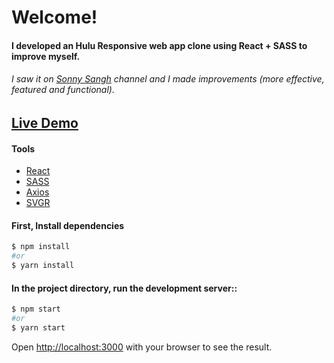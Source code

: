# Welcome!

#### I developed an Hulu Responsive web app clone using React + SASS to improve myself. 
###### I saw it on [ Sonny Sangh](https://www.youtube.com/watch?v=MqDlsjc8GLo) channel and I made improvements (more effective, featured and functional).

## [Live Demo]()

#### Tools

- [React](https://reactjs.org/)
- [SASS](https://sass-lang.com/)
- [Axios](https://github.com/axios/axios)
- [SVGR](https://react-svgr.com/)

#### First, Install dependencies 

```bash
$ npm install
#or
$ yarn install
```

#### In the project directory, run the development server::

```bash
$ npm start
#or
$ yarn start
```

Open [http://localhost:3000](http://localhost:3000) with your browser to see the result.
